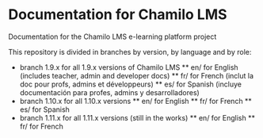 Documentation for Chamilo LMS
=============================

Documentation for the Chamilo LMS e-learning platform project

This repository is divided in branches by version, by language and by role:
* branch 1.9.x for all 1.9.x versions of Chamilo LMS
** en/ for English (includes teacher, admin and developer docs)
** fr/ for French (inclut la doc pour profs, admins et développeurs)
** es/ for Spanish (incluye documentación para profes, admins y desarrolladores)
* branch 1.10.x for all 1.10.x versions
** en/ for English
** fr/ for French
** es/ for Spanish
* branch 1.11.x for all 1.11.x versions (still in the works)
** en/ for English
** fr/ for French
